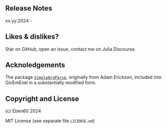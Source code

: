 ## Release Notes

xx.yy.2024 - 

## Likes & dislikes?

Star on GitHub, open an issue, contact me on Julia Discourse.

## Acknoledgements

The package [`SimpleArgParse`](https://github.com/admercs/SimpleArgParse.jl), originally from Adam Erickson, included into GivEmExel in a substantially modified form.

## Copyright and License

(c) Eben60 2024

MIT License (see separate file `LICENSE.md`)
